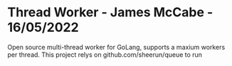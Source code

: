 # Thread Worker - James McCabe - 16/05/2022

Open source multi-thread worker for GoLang, supports a maxium workers per thread.
This project relys on github.com/sheerun/queue to run
